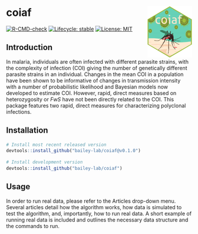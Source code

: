 <!-- README.md is generated from README.Rmd. Please edit that file -->

# coiaf <a href='https://bailey-lab.github.io/coiaf/'><img src='man/figures/logo.png' align="right" height="139" /></a>

<!-- badges: start -->

[![R-CMD-check](https://github.com/bailey-lab/coiaf/workflows/R-CMD-check/badge.svg)](https://github.com/bailey-lab/coiaf/actions)
[![Lifecycle:
stable](https://img.shields.io/badge/lifecycle-stable-brightgreen.svg)](https://lifecycle.r-lib.org/articles/stages.html#stable)
[![License:
MIT](https://img.shields.io/badge/License-MIT-yellow.svg)](https://opensource.org/licenses/MIT)

<!-- badges: end -->

## Introduction

In malaria, individuals are often infected with different parasite
strains, with the complexity of infection (COI) giving the number of
genetically different parasite strains in an individual. Changes in the
mean COI in a population have been shown to be informative of changes in
transmission intensity with a number of probabilistic likelihood and
Bayesian models now developed to estimate COI. However, rapid, direct
measures based on heterozygosity or _FwS_ have not been directly related
to the COI. This package features two rapid, direct measures for
characterizing polyclonal infections.

## Installation

<div class=".pkgdown-release">

```r
# Install most recent released version
devtools::install_github("bailey-lab/coiaf@v0.1.0")
```

</div>

<div class=".pkgdown-devel">

```r
# Install development version
devtools::install_github("bailey-lab/coiaf")
```

</div>

## Usage

In order to run real data, please refer to the Articles drop-down menu.
Several articles detail how the algorithm works, how data is simulated
to test the algorithm, and, importantly, how to run real data. A short
example of running real data is included and outlines the necessary data
structure and the commands to run.
